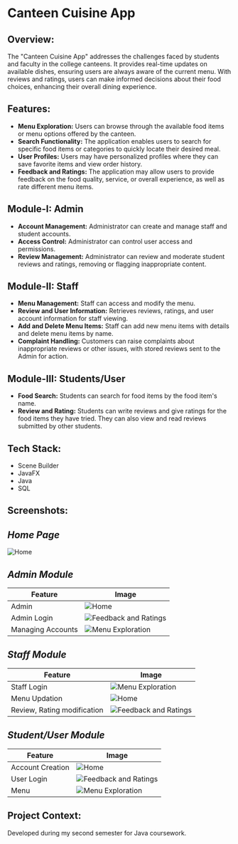 # Canteen Cuisine App

## Overview:
The "Canteen Cuisine App" addresses the challenges faced by students and faculty in the college canteens. It provides real-time updates on available dishes, ensuring users are always aware of the current menu. With reviews and ratings, users can make informed decisions about their food choices, enhancing their overall dining experience.

## Features:
- **Menu Exploration:** Users can browse through the available food items or menu options offered by the canteen.
- **Search Functionality:** The application enables users to search for specific food items or categories to quickly locate their desired meal.
- **User Profiles:** Users may have personalized profiles where they can save favorite items and view order history.
- **Feedback and Ratings:** The application may allow users to provide feedback on the food quality, service, or overall experience, as well as rate different menu items.

## Module-I: Admin
- **Account Management:** Administrator can create and manage staff and student accounts.
- **Access Control:** Administrator can control user access and permissions.
- **Review Management:** Administrator can review and moderate student reviews and ratings, removing or flagging inappropriate content.

## Module-II: Staff
- **Menu Management:** Staff can access and modify the menu.
- **Review and User Information:** Retrieves reviews, ratings, and user account information for staff viewing.
- **Add and Delete Menu Items:** Staff can add new menu items with details and delete menu items by name.
- **Complaint Handling:** Customers can raise complaints about inappropriate reviews or other issues, with stored reviews sent to the Admin for action.

## Module-III: Students/User
- **Food Search:** Students can search for food items by the food item's name.
- **Review and Rating:** Students can write reviews and give ratings for the food items they have tried. They can also view and read reviews submitted by other students.
  
## Tech Stack:
- Scene Builder
- JavaFX
- Java
- SQL

## Screenshots:

## *Home Page*
![Home](outputs/home.png)

## *Admin Module*
| Feature                   | Image |
|---------------------------|-------|
| Admin                      | ![Home](outputs/admin.png) |
| Admin Login      | ![Feedback and Ratings](outputs/adminlogin.png) |
| Managing Accounts         | ![Menu Exploration](outputs/admin_accs.png) |

## *Staff Module*
| Feature                   | Image |
|---------------------------|-------|
| Staff Login         | ![Menu Exploration](outputs/stafflogin.png) |
| Menu Updation                      | ![Home](outputs/staff.png) |
| Review, Rating modification      | ![Feedback and Ratings](outputs/review_rating.png) |

## *Student/User Module*
| Feature                   | Image |
|---------------------------|-------|
| Account Creation                      | ![Home](outputs/usercreaAcc.png) |
| User Login      | ![Feedback and Ratings](outputs/userlogin.png) |
| Menu         | ![Menu Exploration](outputs/menu.png) |

## Project Context:
Developed during my second semester for Java coursework.

